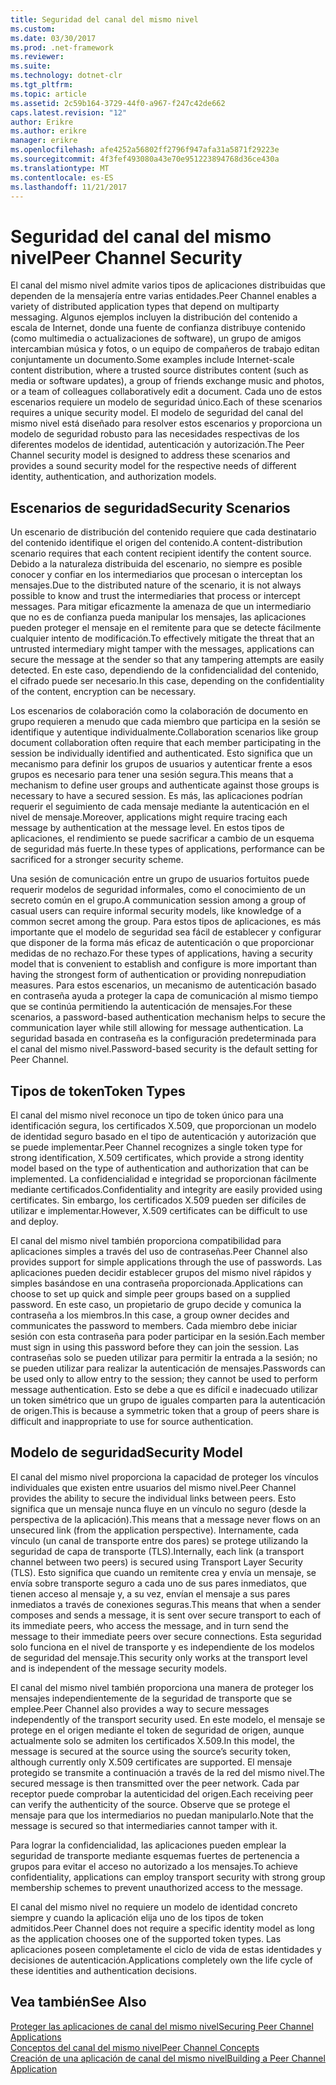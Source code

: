 ```yaml
---
title: Seguridad del canal del mismo nivel
ms.custom: 
ms.date: 03/30/2017
ms.prod: .net-framework
ms.reviewer: 
ms.suite: 
ms.technology: dotnet-clr
ms.tgt_pltfrm: 
ms.topic: article
ms.assetid: 2c59b164-3729-44f0-a967-f247c42de662
caps.latest.revision: "12"
author: Erikre
ms.author: erikre
manager: erikre
ms.openlocfilehash: afe4252a56802ff2796f947afa31a5871f29223e
ms.sourcegitcommit: 4f3fef493080a43e70e951223894768d36ce430a
ms.translationtype: MT
ms.contentlocale: es-ES
ms.lasthandoff: 11/21/2017
---
```

# <a name="peer-channel-security"></a><span data-ttu-id="66e9e-102">Seguridad del canal del mismo nivel</span><span class="sxs-lookup"><span data-stu-id="66e9e-102">Peer Channel Security</span></span>
<span data-ttu-id="66e9e-103">El canal del mismo nivel admite varios tipos de aplicaciones distribuidas que dependen de la mensajería entre varias entidades.</span><span class="sxs-lookup"><span data-stu-id="66e9e-103">Peer Channel enables a variety of distributed application types that depend on multiparty messaging.</span></span> <span data-ttu-id="66e9e-104">Algunos ejemplos incluyen la distribución del contenido a escala de Internet, donde una fuente de confianza distribuye contenido (como multimedia o actualizaciones de software), un grupo de amigos intercambian música y fotos, o un equipo de compañeros de trabajo editan conjuntamente un documento.</span><span class="sxs-lookup"><span data-stu-id="66e9e-104">Some examples include Internet-scale content distribution, where a trusted source distributes content (such as media or software updates), a group of friends exchange music and photos, or a team of colleagues collaboratively edit a document.</span></span> <span data-ttu-id="66e9e-105">Cada uno de estos escenarios requiere un modelo de seguridad único.</span><span class="sxs-lookup"><span data-stu-id="66e9e-105">Each of these scenarios requires a unique security model.</span></span> <span data-ttu-id="66e9e-106">El modelo de seguridad del canal del mismo nivel está diseñado para resolver estos escenarios y proporciona un modelo de seguridad robusto para las necesidades respectivas de los diferentes modelos de identidad, autenticación y autorización.</span><span class="sxs-lookup"><span data-stu-id="66e9e-106">The Peer Channel security model is designed to address these scenarios and provides a sound security model for the respective needs of different identity, authentication, and authorization models.</span></span>  
  
## <a name="security-scenarios"></a><span data-ttu-id="66e9e-107">Escenarios de seguridad</span><span class="sxs-lookup"><span data-stu-id="66e9e-107">Security Scenarios</span></span>  
 <span data-ttu-id="66e9e-108">Un escenario de distribución del contenido requiere que cada destinatario del contenido identifique el origen del contenido.</span><span class="sxs-lookup"><span data-stu-id="66e9e-108">A content-distribution scenario requires that each content recipient identify the content source.</span></span> <span data-ttu-id="66e9e-109">Debido a la naturaleza distribuida del escenario, no siempre es posible conocer y confiar en los intermediarios que procesan o interceptan los mensajes.</span><span class="sxs-lookup"><span data-stu-id="66e9e-109">Due to the distributed nature of the scenario, it is not always possible to know and trust the intermediaries that process or intercept messages.</span></span> <span data-ttu-id="66e9e-110">Para mitigar eficazmente la amenaza de que un intermediario que no es de confianza pueda manipular los mensajes, las aplicaciones pueden proteger el mensaje en el remitente para que se detecte fácilmente cualquier intento de modificación.</span><span class="sxs-lookup"><span data-stu-id="66e9e-110">To effectively mitigate the threat that an untrusted intermediary might tamper with the messages, applications can secure the message at the sender so that any tampering attempts are easily detected.</span></span> <span data-ttu-id="66e9e-111">En este caso, dependiendo de la confidencialidad del contenido, el cifrado puede ser necesario.</span><span class="sxs-lookup"><span data-stu-id="66e9e-111">In this case, depending on the confidentiality of the content, encryption can be necessary.</span></span>  
  
 <span data-ttu-id="66e9e-112">Los escenarios de colaboración como la colaboración de documento en grupo requieren a menudo que cada miembro que participa en la sesión se identifique y autentique individualmente.</span><span class="sxs-lookup"><span data-stu-id="66e9e-112">Collaboration scenarios like group document collaboration often require that each member participating in the session be individually identified and authenticated.</span></span> <span data-ttu-id="66e9e-113">Esto significa que un mecanismo para definir los grupos de usuarios y autenticar frente a esos grupos es necesario para tener una sesión segura.</span><span class="sxs-lookup"><span data-stu-id="66e9e-113">This means that a mechanism to define user groups and authenticate against those groups is necessary to have a secured session.</span></span> <span data-ttu-id="66e9e-114">Es más, las aplicaciones podrían requerir el seguimiento de cada mensaje mediante la autenticación en el nivel de mensaje.</span><span class="sxs-lookup"><span data-stu-id="66e9e-114">Moreover, applications might require tracing each message by authentication at the message level.</span></span> <span data-ttu-id="66e9e-115">En estos tipos de aplicaciones, el rendimiento se puede sacrificar a cambio de un esquema de seguridad más fuerte.</span><span class="sxs-lookup"><span data-stu-id="66e9e-115">In these types of applications, performance can be sacrificed for a stronger security scheme.</span></span>  
  
 <span data-ttu-id="66e9e-116">Una sesión de comunicación entre un grupo de usuarios fortuitos puede requerir modelos de seguridad informales, como el conocimiento de un secreto común en el grupo.</span><span class="sxs-lookup"><span data-stu-id="66e9e-116">A communication session among a group of casual users can require informal security models, like knowledge of a common secret among the group.</span></span> <span data-ttu-id="66e9e-117">Para estos tipos de aplicaciones, es más importante que el modelo de seguridad sea fácil de establecer y configurar que disponer de la forma más eficaz de autenticación o que proporcionar medidas de no rechazo.</span><span class="sxs-lookup"><span data-stu-id="66e9e-117">For these types of applications, having a security model that is convenient to establish and configure is more important than having the strongest form of authentication or providing nonrepudiation measures.</span></span> <span data-ttu-id="66e9e-118">Para estos escenarios, un mecanismo de autenticación basado en contraseña ayuda a proteger la capa de comunicación al mismo tiempo que se continúa permitiendo la autenticación de mensajes.</span><span class="sxs-lookup"><span data-stu-id="66e9e-118">For these scenarios, a password-based authentication mechanism helps to secure the communication layer while still allowing for message authentication.</span></span> <span data-ttu-id="66e9e-119">La seguridad basada en contraseña es la configuración predeterminada para el canal del mismo nivel.</span><span class="sxs-lookup"><span data-stu-id="66e9e-119">Password-based security is the default setting for Peer Channel.</span></span>  
  
## <a name="token-types"></a><span data-ttu-id="66e9e-120">Tipos de token</span><span class="sxs-lookup"><span data-stu-id="66e9e-120">Token Types</span></span>  
 <span data-ttu-id="66e9e-121">El canal del mismo nivel reconoce un tipo de token único para una identificación segura, los certificados X.509, que proporcionan un modelo de identidad seguro basado en el tipo de autenticación y autorización que se puede implementar.</span><span class="sxs-lookup"><span data-stu-id="66e9e-121">Peer Channel recognizes a single token type for strong identification, X.509 certificates, which provide a strong identity model based on the type of authentication and authorization that can be implemented.</span></span> <span data-ttu-id="66e9e-122">La confidencialidad e integridad se proporcionan fácilmente mediante certificados.</span><span class="sxs-lookup"><span data-stu-id="66e9e-122">Confidentiality and integrity are easily provided using certificates.</span></span> <span data-ttu-id="66e9e-123">Sin embargo, los certificados X.509 pueden ser difíciles de utilizar e implementar.</span><span class="sxs-lookup"><span data-stu-id="66e9e-123">However, X.509 certificates can be difficult to use and deploy.</span></span>  
  
 <span data-ttu-id="66e9e-124">El canal del mismo nivel también proporciona compatibilidad para aplicaciones simples a través del uso de contraseñas.</span><span class="sxs-lookup"><span data-stu-id="66e9e-124">Peer Channel also provides support for simple applications through the use of passwords.</span></span> <span data-ttu-id="66e9e-125">Las aplicaciones pueden decidir establecer grupos del mismo nivel rápidos y simples basándose en una contraseña proporcionada.</span><span class="sxs-lookup"><span data-stu-id="66e9e-125">Applications can choose to set up quick and simple peer groups based on a supplied password.</span></span> <span data-ttu-id="66e9e-126">En este caso, un propietario de grupo decide y comunica la contraseña a los miembros.</span><span class="sxs-lookup"><span data-stu-id="66e9e-126">In this case, a group owner decides and communicates the password to members.</span></span> <span data-ttu-id="66e9e-127">Cada miembro debe iniciar sesión con esta contraseña para poder participar en la sesión.</span><span class="sxs-lookup"><span data-stu-id="66e9e-127">Each member must sign in using this password before they can join the session.</span></span> <span data-ttu-id="66e9e-128">Las contraseñas solo se pueden utilizar para permitir la entrada a la sesión; no se pueden utilizar para realizar la autenticación de mensajes.</span><span class="sxs-lookup"><span data-stu-id="66e9e-128">Passwords can be used only to allow entry to the session; they cannot be used to perform message authentication.</span></span> <span data-ttu-id="66e9e-129">Esto se debe a que es difícil e inadecuado utilizar un token simétrico que un grupo de iguales comparten para la autenticación de origen.</span><span class="sxs-lookup"><span data-stu-id="66e9e-129">This is because a symmetric token that a group of peers share is difficult and inappropriate to use for source authentication.</span></span>  
  
## <a name="security-model"></a><span data-ttu-id="66e9e-130">Modelo de seguridad</span><span class="sxs-lookup"><span data-stu-id="66e9e-130">Security Model</span></span>  
 <span data-ttu-id="66e9e-131">El canal del mismo nivel proporciona la capacidad de proteger los vínculos individuales que existen entre usuarios del mismo nivel.</span><span class="sxs-lookup"><span data-stu-id="66e9e-131">Peer Channel provides the ability to secure the individual links between peers.</span></span> <span data-ttu-id="66e9e-132">Esto significa que un mensaje nunca fluye en un vínculo no seguro (desde la perspectiva de la aplicación).</span><span class="sxs-lookup"><span data-stu-id="66e9e-132">This means that a message never flows on an unsecured link (from the application perspective).</span></span> <span data-ttu-id="66e9e-133">Internamente, cada vínculo (un canal de transporte entre dos pares) se protege utilizando la seguridad de capa de transporte (TLS).</span><span class="sxs-lookup"><span data-stu-id="66e9e-133">Internally, each link (a transport channel between two peers) is secured using Transport Layer Security (TLS).</span></span> <span data-ttu-id="66e9e-134">Esto significa que cuando un remitente crea y envía un mensaje, se envía sobre transporte seguro a cada uno de sus pares inmediatos, que tienen acceso al mensaje y, a su vez, envían el mensaje a sus pares inmediatos a través de conexiones seguras.</span><span class="sxs-lookup"><span data-stu-id="66e9e-134">This means that when a sender composes and sends a message, it is sent over secure transport to each of its immediate peers, who access the message, and in turn send the message to their immediate peers over secure connections.</span></span> <span data-ttu-id="66e9e-135">Esta seguridad solo funciona en el nivel de transporte y es independiente de los modelos de seguridad del mensaje.</span><span class="sxs-lookup"><span data-stu-id="66e9e-135">This security only works at the transport level and is independent of the message security models.</span></span>  
  
 <span data-ttu-id="66e9e-136">El canal del mismo nivel también proporciona una manera de proteger los mensajes independientemente de la seguridad de transporte que se emplee.</span><span class="sxs-lookup"><span data-stu-id="66e9e-136">Peer Channel also provides a way to secure messages independently of the transport security used.</span></span> <span data-ttu-id="66e9e-137">En este modelo, el mensaje se protege en el origen mediante el token de seguridad de origen, aunque actualmente solo se admiten los certificados X.509.</span><span class="sxs-lookup"><span data-stu-id="66e9e-137">In this model, the message is secured at the source using the source’s security token, although currently only X.509 certificates are supported.</span></span> <span data-ttu-id="66e9e-138">El mensaje protegido se transmite a continuación a través de la red del mismo nivel.</span><span class="sxs-lookup"><span data-stu-id="66e9e-138">The secured message is then transmitted over the peer network.</span></span> <span data-ttu-id="66e9e-139">Cada par receptor puede comprobar la autenticidad del origen.</span><span class="sxs-lookup"><span data-stu-id="66e9e-139">Each receiving peer can verify the authenticity of the source.</span></span> <span data-ttu-id="66e9e-140">Observe que se protege el mensaje para que los intermediarios no puedan manipularlo.</span><span class="sxs-lookup"><span data-stu-id="66e9e-140">Note that the message is secured so that intermediaries cannot tamper with it.</span></span>  
  
 <span data-ttu-id="66e9e-141">Para lograr la confidencialidad, las aplicaciones pueden emplear la seguridad de transporte mediante esquemas fuertes de pertenencia a grupos para evitar el acceso no autorizado a los mensajes.</span><span class="sxs-lookup"><span data-stu-id="66e9e-141">To achieve confidentiality, applications can employ transport security with strong group membership schemes to prevent unauthorized access to the message.</span></span>  
  
 <span data-ttu-id="66e9e-142">El canal del mismo nivel no requiere un modelo de identidad concreto siempre y cuando la aplicación elija uno de los tipos de token admitidos.</span><span class="sxs-lookup"><span data-stu-id="66e9e-142">Peer Channel does not require a specific identity model as long as the application chooses one of the supported token types.</span></span> <span data-ttu-id="66e9e-143">Las aplicaciones poseen completamente el ciclo de vida de estas identidades y decisiones de autenticación.</span><span class="sxs-lookup"><span data-stu-id="66e9e-143">Applications completely own the life cycle of these identities and authentication decisions.</span></span>  
  
## <a name="see-also"></a><span data-ttu-id="66e9e-144">Vea también</span><span class="sxs-lookup"><span data-stu-id="66e9e-144">See Also</span></span>  
 [<span data-ttu-id="66e9e-145">Proteger las aplicaciones de canal del mismo nivel</span><span class="sxs-lookup"><span data-stu-id="66e9e-145">Securing Peer Channel Applications</span></span>](../../../../docs/framework/wcf/feature-details/securing-peer-channel-applications.md)  
 [<span data-ttu-id="66e9e-146">Conceptos del canal del mismo nivel</span><span class="sxs-lookup"><span data-stu-id="66e9e-146">Peer Channel Concepts</span></span>](../../../../docs/framework/wcf/feature-details/peer-channel-concepts.md)  
 [<span data-ttu-id="66e9e-147">Creación de una aplicación de canal del mismo nivel</span><span class="sxs-lookup"><span data-stu-id="66e9e-147">Building a Peer Channel Application</span></span>](../../../../docs/framework/wcf/feature-details/building-a-peer-channel-application.md)
